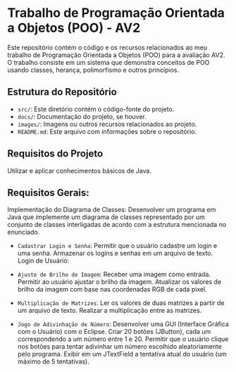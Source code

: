 # Trabalho de Programação Orientada a Objetos (POO) - AV2

Este repositório contém o código e os recursos relacionados ao meu trabalho de Programação Orientada a Objetos (POO) para a avaliação AV2. O trabalho consiste em um sistema que demonstra conceitos de POO usando classes, herança, polimorfismo e outros princípios.

## Estrutura do Repositório

- `src/`: Este diretório contém o código-fonte do projeto.
- `docs/`: Documentação do projeto, se houver.
- `images/`: Imagens ou outros recursos relacionados ao projeto.
- `README.md`: Este arquivo com informações sobre o repositório.

## Requisitos do Projeto

Utilizar e aplicar conhecimentos básicos de Java. 

## Requisitos Gerais:
Implementação do Diagrama de Classes: Desenvolver um programa em Java que implemente um diagrama de classes representado por um conjunto de classes interligadas de acordo com a estrutura mencionada no enunciado.

-  `Cadastrar Login e Senha`:
Permitir que o usuário cadastre um login e uma senha.
Armazenar os logins e senhas em um arquivo de texto.
Login de Usuário:

- `Ajuste de Brilho de Imagem`:
Receber uma imagem como entrada.
Permitir ao usuário ajustar o brilho da imagem.
Atualizar os valores de brilho da imagem com base nas coordenadas RGB de cada pixel.

- `Multiplicação de Matrizes`:
Ler os valores de duas matrizes a partir de um arquivo de texto.
Realizar a multiplicação entre as matrizes.

- `Jogo de Adivinhação de Número`:
Desenvolver uma GUI (Interface Gráfica com o Usuário) com o Eclipse.
Criar 20 botões (JButton), cada um correspondendo a um número entre 1 e 20.
Permitir que o usuário clique nos botões para tentar adivinhar um número escolhido aleatoriamente pelo programa.
Exibir em um JTextField a tentativa atual do usuário (um máximo de 5 tentativas).



